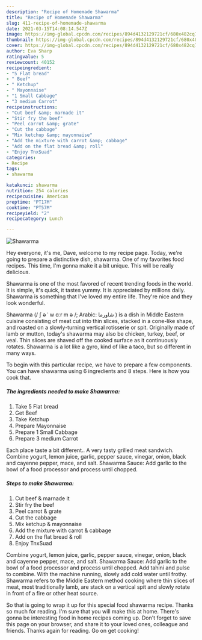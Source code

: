 ```yaml
---
description: "Recipe of Homemade Shawarma"
title: "Recipe of Homemade Shawarma"
slug: 411-recipe-of-homemade-shawarma
date: 2021-03-15T14:08:14.547Z
image: https://img-global.cpcdn.com/recipes/894d4132129721cf/680x482cq70/shawarma-recipe-main-photo.jpg
thumbnail: https://img-global.cpcdn.com/recipes/894d4132129721cf/680x482cq70/shawarma-recipe-main-photo.jpg
cover: https://img-global.cpcdn.com/recipes/894d4132129721cf/680x482cq70/shawarma-recipe-main-photo.jpg
author: Eva Sharp
ratingvalue: 5
reviewcount: 40152
recipeingredient:
- "5 Flat bread"
- " Beef"
- " Ketchup"
- " Mayonnaise"
- "1 Small Cabbage"
- "3 medium Carrot"
recipeinstructions:
- "Cut beef &amp; marnade it"
- "Stir fry the beef"
- "Peel carrot &amp; grate"
- "Cut the cabbage"
- "Mix ketchup &amp; mayonnaise"
- "Add the mixture with carrot &amp; cabbage"
- "Add on the flat bread &amp; roll"
- "Enjoy TnxSuad"
categories:
- Recipe
tags:
- shawarma

katakunci: shawarma 
nutrition: 254 calories
recipecuisine: American
preptime: "PT17M"
cooktime: "PT57M"
recipeyield: "2"
recipecategory: Lunch

---
```



![Shawarma](https://img-global.cpcdn.com/recipes/894d4132129721cf/680x482cq70/shawarma-recipe-main-photo.jpg)

Hey everyone, it's me, Dave, welcome to my recipe page. Today, we're going to prepare a distinctive dish, shawarma. One of my favorites food recipes. This time, I'm gonna make it a bit unique. This will be really delicious.

Shawarma is one of the most favored of recent trending foods in the world. It is simple, it's quick, it tastes yummy. It is appreciated by millions daily. Shawarma is something that I've loved my entire life. They're nice and they look wonderful.

Shawarma (/ ʃ ə ˈ w ɑːr m ə /; Arabic: شاورما ‎) is a dish in Middle Eastern cuisine consisting of meat cut into thin slices, stacked in a cone-like shape, and roasted on a slowly-turning vertical rotisserie or spit. Originally made of lamb or mutton, today&#39;s shawarma may also be chicken, turkey, beef, or veal. Thin slices are shaved off the cooked surface as it continuously rotates. Shawarma is a lot like a gyro, kind of like a taco, but so different in many ways.


To begin with this particular recipe, we have to prepare a few components. You can have shawarma using 6 ingredients and 8 steps. Here is how you cook that.

<!--inarticleads1-->

##### The ingredients needed to make Shawarma:

1. Take 5 Flat bread
1. Get  Beef
1. Take  Ketchup
1. Prepare  Mayonnaise
1. Prepare 1 Small Cabbage
1. Prepare 3 medium Carrot


Each place taste a bit different.. A very tasty grilled meat sandwich. Combine yogurt, lemon juice, garlic, pepper sauce, vinegar, onion, black and cayenne pepper, mace, and salt. Shawarma Sauce: Add garlic to the bowl of a food processor and process until chopped. 

<!--inarticleads2-->

##### Steps to make Shawarma:

1. Cut beef &amp; marnade it
1. Stir fry the beef
1. Peel carrot &amp; grate
1. Cut the cabbage
1. Mix ketchup &amp; mayonnaise
1. Add the mixture with carrot &amp; cabbage
1. Add on the flat bread &amp; roll
1. Enjoy TnxSuad


Combine yogurt, lemon juice, garlic, pepper sauce, vinegar, onion, black and cayenne pepper, mace, and salt. Shawarma Sauce: Add garlic to the bowl of a food processor and process until chopped. Add tahini and pulse to combine. With the machine running, slowly add cold water until frothy. Shawarma refers to the Middle Eastern method cooking where thin slices of meat, most traditionally lamb, are stack on a vertical spit and slowly rotate in front of a fire or other heat source. 

So that is going to wrap it up for this special food shawarma recipe. Thanks so much for reading. I'm sure that you will make this at home. There's gonna be interesting food in home recipes coming up. Don't forget to save this page on your browser, and share it to your loved ones, colleague and friends. Thanks again for reading. Go on get cooking!
